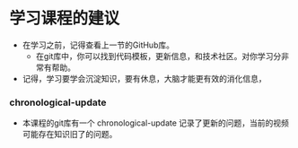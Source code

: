 # 学习课程的建议
* 在学习之前，记得查看上一节的GitHub库。
    * 在git库中，你可以找到代码模板，更新信息，和技术社区。对你学习分非常有帮助。
* 记得，学习要学会沉淀知识，要有休息，大脑才能更有效的消化信息，

### chronological-update

* 本课程的git库有一个  chronological-update 记录了更新的问题，当前的视频可能存在知识旧了的问题。
